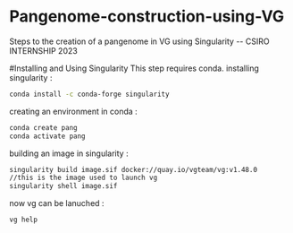# Pangenome-construction-using-VG
Steps to the creation of a pangenome in VG using Singularity -- CSIRO INTERNSHIP 2023

#Installing and Using Singularity
This step requires conda.
installing singularity :
```sh
conda install -c conda-forge singularity 
```
creating an environment in conda :
```sh
conda create pang
conda activate pang
```
building an image in singularity :
```sh
singularity build image.sif docker://quay.io/vgteam/vg:v1.48.0   
//this is the image used to launch vg
singularity shell image.sif
```
now vg can be lanuched :
```sh
vg help 
```

